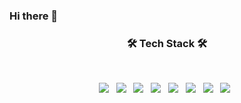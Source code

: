 ### Hi there 👋

<!--
**jhanulis7/jhanulis7** is a ✨ _special_ ✨ repository because its `README.md` (this file) appears on your GitHub profile.

Here are some ideas to get you started:

- 🔭 I’m currently working on ...
- 🌱 I’m currently learning ...
- 👯 I’m looking to collaborate on ...
- 🤔 I’m looking for help with ...
- 💬 Ask me about ...
- 📫 How to reach me: ...
- 😄 Pronouns: ...
- ⚡ Fun fact: ...
-->

<h3 align="center"><b>🛠 Tech Stack 🛠</b></h3>
</br>
<p align="center">
<img src="https://img.shields.io/badge/Android-E34F26?style=flat-square&logo=Android&logoColor=white"/></a> &nbsp
<img src="https://img.shields.io/badge/Kotlin-1572B6?style=flat-square&logo=Kotlin&logoColor=white"/></a> &nbsp
<img src="https://img.shields.io/badge/Swift-00599C?style=flat-square&logo=Swift&logoColor=white"/></a> &nbsp 
<img src="https://img.shields.io/badge/AOSP-F7DF1E?style=flat-square&logo=AOSP&logoColor=white"/></a> &nbsp
<img src="https://img.shields.io/badge/Coroutine-339933?style=flat-square&logo=Coroutine&logoColor=white"/></a> &nbsp
<!-- <img src="https://img.shields.io/badge/Android-3DDC84?style=flat-square&logo=Android&logoColor=white"/></a> &nbsp -->
<img src="https://img.shields.io/badge/Flow-47A248?style=flat-square&logo=Flow&logoColor=white"/></a> &nbsp 
<img src="https://img.shields.io/badge/Jepack Compose-4479A1?style=flat-square&logo=Compose&logoColor=white"/></a> &nbsp 
<img src="https://img.shields.io/badge/iOS-232F3E?style=flat-square&logo=iOS&logoColor=white"/></a> &nbsp </p>
